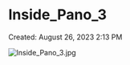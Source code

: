 # Inside_Pano_3

Created: August 26, 2023 2:13 PM

![Inside_Pano_3.jpg](Inside_Pano_3%20ba09d35f806c42deb644312dd5a4d892/Inside_Pano_3.jpg)
